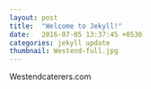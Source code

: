 ```yaml
---
layout: post
title:  "Welcome to Jekyll!"
date:   2016-07-05 13:37:45 +0530
categories: jekyll update
thumbnail: Westend-full.jpg
---
```

Westendcaterers.com